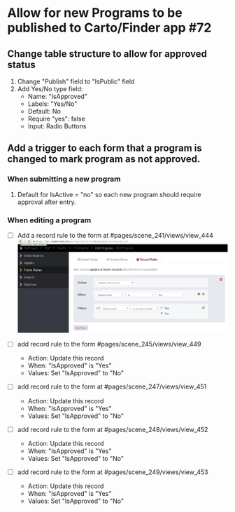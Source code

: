 # Allow for new Programs to be published to Carto/Finder app #72

## Change table structure to allow for approved status  

1. Change "Publish" field to "IsPublic" field
2. Add Yes/No type field:
   * Name: "IsApproved"
   * Labels: "Yes/No"
   * Default: No
   * Require "yes": false
   * Input: Radio Buttons



## Add a trigger to each form that a program is changed to mark program as not approved.

### When submitting a new program

1. Default for IsActive = "no" so each new program should require approval after entry.



###  When editing a program

- [ ] Add a record rule to the form at \#pages/scene_241/views/view_444
     ![AddFormTriggerToEditProgramForm](images/72/AddFormTriggerToEditProgramForm.PNG)

- [ ] add record rule to the form \#pages/scene_245/views/view_449

     * Action: Update this record
     * When: "IsApproved" is "Yes"
     * Values: Set "IsApproved" to "No"

- [ ] add record rule to the form at \#pages/scene_247/views/view_451

     - Action: Update this record
     - When: "IsApproved" is "Yes"
     - Values: Set "IsApproved" to "No"

- [ ] add record rule to the form at \#pages/scene_248/views/view_452

     - Action: Update this record
     - When: "IsApproved" is "Yes"
     - Values: Set "IsApproved" to "No"

- [ ] add record rule to the form at \#pages/scene_249/views/view_453

     - Action: Update this record
     - When: "IsApproved" is "Yes"
     - Values: Set "IsApproved" to "No"

     ​

